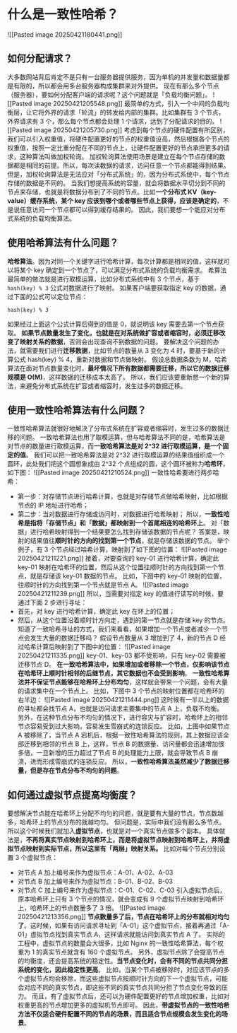 # 什么是一致性哈希？
![[Pasted image 20250421180441.png]]
## 如何分配请求？
大多数网站背后肯定不是只有一台服务器提供服务，因为单机的并发量和数据量都是有限的，所以都会用多台服务器构成集群来对外提供。
现在有那么多个节点（服务器），要如何分配客户端的请求呢？这个问题就是「负载均衡问题」。
![[Pasted image 20250421205548.png]]
最简单的方式，引入一个中间的负载均衡层，让它将外界的请求「轮流」的转发给内部的集群。比如集群有 3 个节点，外界请求有 3 个，那么每个节点都会处理 1 个请求，达到了分配请求的目的。
![[Pasted image 20250421205730.png]]
考虑到每个节点的硬件配置有所区别，我们可以引入权重值，将硬件配置更好的节点的权重值设高，然后根据各个节点的权重值，按照一定比重分配在不同的节点上，让硬件配置更好的节点承担更多的请求，这种算法叫做加权轮询。
加权轮询算法使用场景是建立在每个节点存储的数据都是相同的前提。所以，每次读数据的请求，访问任意一个节点都能得到结果。
但是，加权轮询算法是无法应对「分布式系统」的，因为分布式系统中，每个节点存储的数据是不同的。
当我们想提高系统的容量，就会将数据水平切分到不同的节点来存储，也就是将数据分布到了不同的节点。比如**一个分布式 KV（key-value）缓存系统，某个 key 应该到哪个或者哪些节点上获得，应该是确定的**，不是说任意访问一个节点都可以得到缓存结果的。
因此，我们要想一个能应对分布式系统的负载均衡算法。
## 使用哈希算法有什么问题？
**哈希算法**。因为对同一个关键字进行哈希计算，每次计算都是相同的值，这样就可以将某个 key 确定到一个节点了，可以满足分布式系统的负载均衡需求。
希算法最简单的做法就是进行取模运算，比如分布式系统中有 3 个节点，基于 `hash(key) % 3` 公式对数据进行了映射。
如果客户端要获取指定 key 的数据，通过下面的公式可以定位节点：
```plain
hash(key) % 3
```
如果经过上面这个公式计算后得到的值是 0，就说明该 key 需要去第一个节点获取。
**如果节点数量发生了变化，也就是在对系统做扩容或者缩容时，必须迁移改变了映射关系的数据**，否则会出现查询不到数据的问题。
要解决这个问题的办法，就需要我们进行**迁移数据**，比如节点的数量从 3 变化为 4 时，要基于新的计算公式 hash(key) % 4，重新对数据和节点做映射。
假设总数据条数为 M，哈希算法在面对节点数量变化时，**最坏情况下所有数据都需要迁移，所以它的数据迁移规模是 O(M)**，这样数据的迁移成本太高了。
所以，我们应该要重新想一个新的算法，来避免分布式系统在扩容或者缩容时，发生过多的数据迁移。
## 使用一致性哈希算法有什么问题？
一致性哈希算法就很好地解决了分布式系统在扩容或者缩容时，发生过多的数据迁移的问题。
一致哈希算法也用了取模运算，但与哈希算法不同的是，哈希算法是对节点的数量进行取模运算，而**一致哈希算法是对 2^32 进行取模运算，是一个固定的值**。
我们可以把一致哈希算法是对 2^32 进行取模运算的结果值组织成一个圆环，此处我们把这个圆想象成由 2^32 个点组成的圆，这个圆环被称为**哈希环**，如下图：
![[Pasted image 20250421210524.png]]
一致性哈希要进行两步哈希：
- 第一步：对存储节点进行哈希计算，也就是对存储节点做哈希映射，比如根据节点的 IP 地址进行哈希；
- 第二步：当对数据进行存储或访问时，对数据进行哈希映射；
所以，**一致性哈希是指将「存储节点」和「数据」都映射到一个首尾相连的哈希环上**。
对「数据」进行哈希映射得到一个结果要怎么找到存储该数据的节点呢？
答案是，映射的结果值往**顺时针的方向的找到第一个节点**，就是存储该数据的节点。
举个例子，有 3 个节点经过哈希计算，映射到了如下图的位置：
![[Pasted image 20250421211221.png]]
接着，对要查询的 key-01 进行哈希计算，确定此 key-01 映射在哈希环的位置，然后从这个位置往顺时针的方向找到第一个节点，就是存储该 key-01 数据的节点。
比如，下图中的 key-01 映射的位置，往顺时针的方向找到第一个节点就是节点 A。
![[Pasted image 20250421211239.png]]
所以，当需要对指定 key 的值进行读写的时候，要通过下面 2 步进行寻址：
- 首先，对 key 进行哈希计算，确定此 key 在环上的位置；
- 然后，从这个位置沿着顺时针方向走，遇到的第一节点就是存储 key 的节点。
知道了一致哈希寻址的方式，我们来看看，如果增加一个节点或者减少一个节点会发生大量的数据迁移吗？
假设节点数量从 3 增加到了 4，新的节点 D 经过哈希计算后映射到了下图中的位置：
![[Pasted image 20250421211335.png]]
key-01、key-03 都不受影响，只有 key-02 需要被迁移节点 D。
**在一致哈希算法中，如果增加或者移除一个节点，仅影响该节点在哈希环上顺时针相邻的后继节点，其它数据也不会受到影响**。
**一致性哈希算法并不保证节点能够在哈希环上分布均匀**，这样就会带来一个问题，会有大量的请求集中在一个节点上。
比如，下图中 3 个节点的映射位置都在哈希环的右半边：
![[Pasted image 20250421211444.png]]
这时候有一半以上的数据的寻址都会找节点 A，也就是访问请求主要集中的节点 A 上，负载不均衡。
另外，在这种节点分布不均匀的情况下，进行容灾与扩容时，哈希环上的相邻节点容易受到过大影响，容易发生雪崩式的连锁反应。
比如，上图中如果节点 A 被移除了，当节点 A 宕机后，根据一致性哈希算法的规则，其上数据应该全部迁移到相邻的节点 B 上，这样，节点 B 的数据量、访问量都会迅速增加很多倍，一旦新增的压力超过了节点 B 的处理能力上限，就会导致节点 B 崩溃，进而形成雪崩式的连锁反应。
所以，**一致性哈希算法虽然减少了数据迁移量，但是存在节点分布不均匀的问题**。
## 如何通过虚拟节点提高均衡度？
要想解决节点能在哈希环上分配不均匀的问题，就是要有大量的节点，节点数越多，哈希环上的节点分布的就越均匀。
但问题是，实际中我们没有那么多节点。所以这个时候我们就加入**虚拟节点**，也就是对一个真实节点做多个副本。
具体做法是，**不再将真实节点映射到哈希环上，而是将虚拟节点映射到哈希环上，并将虚拟节点映射到实际节点，所以这里有「两层」映射关系。**
比如对每个节点分别设置 3 个虚拟节点：
- 对节点 A 加上编号来作为虚拟节点：A-01、A-02、A-03
- 对节点 B 加上编号来作为虚拟节点：B-01、B-02、B-03
- 对节点 C 加上编号来作为虚拟节点：C-01、C-02、C-03
引入虚拟节点后，原本哈希环上只有 3 个节点的情况，就会变成有 9 个虚拟节点映射到哈希环上，哈希环上的节点数量多了 3 倍。
![[Pasted image 20250421213356.png]]
**节点数量多了后，节点在哈希环上的分布就相对均匀了**。这时候，如果有访问请求寻址到「A-01」这个虚拟节点，接着再通过「A-01」虚拟节点找到真实节点 A，这样请求就能访问到真实节点 A 了。
实际的工程中，虚拟节点的数量会大很多，比如 Nginx 的一致性哈希算法，每个权重为 1 的真实节点就含有 160 个虚拟节点。
另外，虚拟节点除了会提高节点的均衡度，还会提高系统的稳定性。**当节点变化时，会有不同的节点共同分担系统的变化，因此稳定性更高**。
比如，当某个节点被移除时，对应该节点的多个虚拟节点均会移除，而这些虚拟节点按顺时针方向的下一个虚拟节点，可能会对应不同的真实节点，即这些不同的真实节点共同分担了节点变化导致的压力。
而且，有了虚拟节点后，还可以为硬件配置更好的节点增加权重，比如对权重更高的节点增加更多的虚拟机节点即可。
因此，**带虚拟节点的一致性哈希方法不仅适合硬件配置不同的节点的场景，而且适合节点规模会发生变化的场景**。